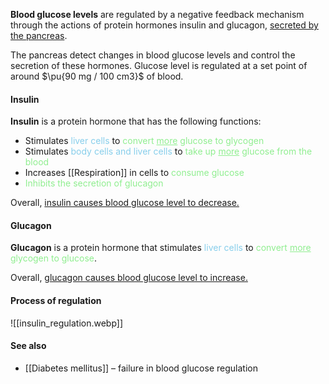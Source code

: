 **Blood glucose levels** are regulated by a negative feedback mechanism through the actions of protein hormones insulin and glucagon, <u>secreted by the pancreas</u>.

The pancreas detect changes in blood glucose levels and control the secretion of these hormones. Glucose level is regulated at a set point of around $\pu{90 mg / 100 cm3}$ of blood.

#### Insulin
**Insulin** is a protein hormone that has the following functions:
- Stimulates <span style="color: skyblue">liver cells</span> to <span style="color: lightgreen">convert <u>more</u> glucose to glycogen</span>
- Stimulates <span style="color: skyblue">body cells and liver cells</span> to <span style="color: lightgreen">take up <u>more</u> glucose from the blood</span>
- Increases [[Respiration]] in cells to <span style="color: lightgreen">consume glucose</span>
- <span style="color: lightgreen">Inhibits the secretion of glucagon</span>

Overall, <u>insulin causes blood glucose level to decrease.</u>

#### Glucagon
**Glucagon** is a protein hormone that stimulates <span style="color: skyblue">liver cells</span> to <span style="color: lightgreen">convert <u>more</u> glycogen to glucose</span>.

Overall, <u>glucagon causes blood glucose level to increase.</u>

#### Process of regulation
![[insulin_regulation.webp]]

#### See also
- [[Diabetes mellitus]] – failure in blood glucose regulation